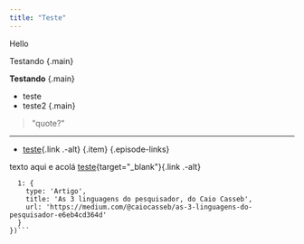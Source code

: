 ```yaml
---
title: "Teste"
---
```


Hello

Testando {.main}

**Testando** {.main}

+ teste
+ teste2
{.main}

> "quote?"

***

- [teste](www.google.com "Google"){.link .-alt} {.item}
{.episode-links}

texto aqui e acolá [teste](http://www.google.com "Google"){target="_blank"}{.link .-alt}

```+episode-links({
  1: {
    type: 'Artigo',
    title: 'As 3 linguagens do pesquisador, do Caio Casseb',
    url: 'https://medium.com/@caiocasseb/as-3-linguagens-do-pesquisador-e6eb4cd364d'
  }
})```
